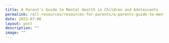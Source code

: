 ```yaml
---
title: A Parent's Guide to Mental Health in Children and Adolescents
permalink: /all-resources/resources-for-parents/a-parents-guide-to-mental-health-in-children-and-adolescents/
date: 2023-07-06
layout: post
description: ""
image: ""
---
```

